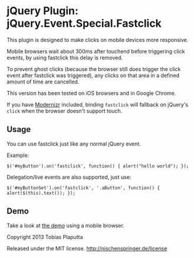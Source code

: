 # jQuery Plugin: jQuery.Event.Special.Fastclick

This plugin is designed to make clicks on mobile devices more responsive.

Mobile browsers wait about 300ms after touchend before triggering click events, by using fastclick this delay is removed.

To prevent ghost clicks (because the browser still does trigger the click event after fastclick was triggered), any clicks on that area in a defined amount of time are cancelled.

This version has been tested on iOS browsers and in Google Chrome. 

If you have [Modernizr](http://modernizr.com/) included, binding `fastclick` will fallback on jQuery's `click` when the browser doesn't support touch.

## Usage

You can use fastclick just like any normal jQuery event.

Example:

    $('#myButton').on('fastclick', function() { alert("hello world"); });

Delegation/live events are also supported, just use:

    $('#myButtonSet').on('fastclick', '.aButton', function() { alert($(this).text()); });

## Demo

Take a look at [the demo](http://nischenspringer.de/jquery/fastclick/demo.html) using a mobile browser.

Copyright 2013 Tobias Plaputta

Released under the MIT license. http://nischenspringer.de/license